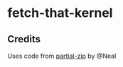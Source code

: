 # fetch-that-kernel

## Credits

Uses code from [partial-zip](https://github.com/Neal/partial-zip) by @Neal 

